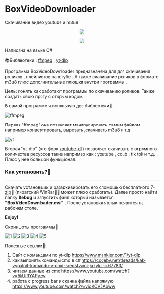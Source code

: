# BoxVideoDownloader
Скачивание видео youtube и m3u8 

<p align = "center">
  <img src = "https://user-images.githubusercontent.com/51737588/190922047-01286c9e-7324-49fa-be14-b22903bc0ffa.png">
</p>


<p align = "center">
  <img src = "https://img.shields.io/badge/%D0%9E%D0%A1%3A-Windows%207--10-blue">
</p>

Написана на языке C#

📚Библеотеки : <a href = "https://ffmpeg.org/">ffmpeg</a> , <a href = "https://github.com/yt-dlp/yt-dlp">yt-dlp</a>

Программа BoxVideoDownloader предназначена для для скачивания роликов , плейлистов на ютубе . А также скачивание роликов в формате m3u8 плюс дополнительные плюшки внутри программы .

Цель: понять как работают программы по скачиванию роликов. Также создать свою прогу с открым кодом.

В самой программе я использую две библеотеки🧐 . 

![ffmpeg](https://user-images.githubusercontent.com/51737588/187916922-acfc88b2-3601-4f31-9f0e-eb3ac16df59d.png)

Первая "ffmpeg" она позволяет манипулировать самим файлом например конвертировать, вырезать ,скачивать m3u8 и т.д

![yt](https://user-images.githubusercontent.com/51737588/187918712-b15e9b65-6aa7-49f7-be3a-392f39e12482.png)

Вторая "yt-dlp" (это форк <a href = "https://youtube-dl.org/">youtube-dl</a> ) позволяет скачивать с огромного количества ресурсов такие например как : youtube , coub , tik tok и т.д. . Плюс у нее большой функционал.


<b><h3>Как установить?🍫</h3></b>
<hr>

Скачать установщик и разархивировать его спомощью бесплатного <a href = "https://www.7-zip.org/">7-zip</a>🐧 (пиратский WinRar🏴‍☠️ может плохо сработать). Далее просто найти папку <b>Debug</b> и запустить файл который называется <b>"BoxVideoDownloader.msi"</b> . После установки ярлык появится на рабочем столе.

<b>Enjoy!</b>



Скриншоты программы🦉

![1](https://user-images.githubusercontent.com/51737588/193459069-4bd82af7-9dd2-417c-9f05-08140e01f9c8.jpg)
![2](https://user-images.githubusercontent.com/51737588/193459071-8c6e1821-7afd-46bb-8c1e-08a5de3d3283.jpg)
![3](https://user-images.githubusercontent.com/51737588/193459073-fa9f3102-4b72-4f2c-b999-d4b09a64ae6f.jpg)
![4](https://user-images.githubusercontent.com/51737588/193459074-40e903db-ec25-4e5e-ae97-32306f2714ba.jpg)
![5](https://user-images.githubusercontent.com/51737588/193459075-f66fa2f1-2571-4815-9d7e-cd466db21854.jpg)







Полезные ссылки🔗:

1) Сайт с командами по yt-dlp https://www.mankier.com/1/yt-dlp
2) как выпонять команды cmd в c# https://codeby.net/threads/kak-vypolnit-komandu-v-cmd-sredstvami-jazyka-c.67783/
3) читаем данные из cmd https://www.youtube.com/watch?v=5kUlRYAPyzw
4) работа с progress bar и скачка файла напрямую https://www.youtube.com/watch?v=vioKCV5Aoww



